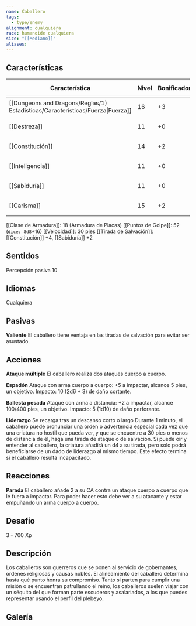 ```yaml
---
name: Caballero
tags:
  - type/enemy
alignment: cualquiera
race: humanoide cualquiera
size: "[[Mediano]]"
aliases:
---
```


## Características

| Característica                                                                 | Nivel | Bonificador | Lanzar dado      |
| ------------------------------------------------------------------------------ | ----- | ----------- | ---------------- |
| [[Dungeons and Dragons/Reglas/1) Estadisticas/Características/Fuerza\|Fuerza]] | 16    | +3          | `dice: 1d20 + 0` |
| [[Destreza]]                                                                   | 11    | +0          | `dice: 1d20 + 0` |
| [[Constitución]]                                                               | 14    | +2          | `dice: 1d20 + 0` |
| [[Inteligencia]]                                                               | 11    | +0          | `dice: 1d20 + 0` |
| [[Sabiduría]]                                                                  | 11    | +0          | `dice: 1d20 + 0` |
| [[Carisma]]                                                                    | 15    | +2          | `dice: 1d20 + 0` |

[[Clase de Armadura]]: 18 (Armadura de Placas)
[[Puntos de Golpe]]: 52 (`dice: 8d8`+16)
[[Velocidad]]: 30 pies
[[Tirada de Salvación]]: [[Constitución]] +4, [[Sabiduría]] +2

## Sentidos

Percepción pasiva 10

## Idiomas

Cualquiera

## Pasivas

**Valiente**
El caballero tiene ventaja en las tiradas de salvación para
evitar ser asustado.

## Acciones

**Ataque múltiple**
El caballero realiza dos ataques cuerpo a cuerpo.

**Espadón**
Ataque con arma cuerpo a cuerpo: +5 a impactar, alcance 5 pies, un objetivo. 
Impacto: 10 (2d6 + 3) de daño cortante.

**Ballesta pesada**
Ataque con arma a distancia: +2 a impactar, alcance 100/400 pies, un objetivo. 
Impacto: 5 (1d10) de daño perforante.

**Liderazgo**
Se recarga tras un descanso corto o largo
Durante 1 minuto, el caballero puede pronunciar una orden o advertencia especial cada vez que una criatura no hostil que pueda ver, y que se encuentre a 30 pies o menos de distancia de él, haga una tirada de ataque o de salvación. Si puede oír y entender al caballero, la criatura añadirá un d4 a su tirada, pero solo podrá beneficiarse de un dado de liderazgo al mismo tiempo. Este efecto termina si el caballero resulta incapacitado.

## Reacciones

**Parada**
El caballero añade 2 a su CA contra un ataque cuerpo a cuerpo que le fuera a impactar. Para poder hacer esto debe ver a su atacante y estar empuñando un arma cuerpo a cuerpo.

## Desafío

3 - 700 Xp

## Descripción

Los caballeros son guerreros que se ponen al servicio de gobernantes, órdenes religiosas y causas nobles. El alineamiento del caballero determina hasta qué punto honra su compromiso. Tanto si parten para cumplir una misión o se encuentran patrullando el reino, los caballeros suelen viajar con un séquito del que forman parte escuderos y asalariados, a los que puedes representar usando el perfil del plebeyo.

## Galería


